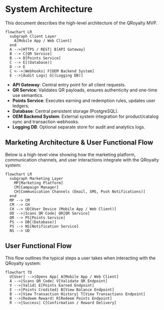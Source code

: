  # System Architecture

 This document describes the high-level architecture of the QRoyalty MVP.

 ```mermaid
 flowchart LR
   subgraph Client Layer
     A[Mobile App / Web Client]
   end
   A -->|HTTPS / REST| B[API Gateway]
   B --> C[QR Service]
   B --> D[Points Service]
   C --> E[(Database)]
   D --> E
   C <-->|Webhooks| F[OEM Backend System]
   E -->|Audit Logs| G[(Logging DB)]
 ```

 - **API Gateway**: Central entry point for all client requests.
 - **QR Service**: Validates QR payloads, ensures authenticity and one-time use semantics.
 - **Points Service**: Executes earning and redemption rules, updates user ledgers.
 - **Database**: Central persistent storage (PostgreSQL).
 - **OEM Backend System**: External system integration for product/catalog sync and transaction webhooks.
 - **Logging DB**: Optional separate store for audit and analytics logs.

## Marketing Architecture & User Functional Flow

Below is a high-level view showing how the marketing platform, communication channels, and user interactions integrate with the QRoyalty system:

```mermaid
flowchart LR
  subgraph Marketing Layer
    MP[Marketing Platform]
    CM[Campaign Manager]
    CH[Communication Channels (Email, SMS, Push Notifications)]
  end
  MP --> CM
  CM --> CH
  CH --> UD[User Device (Mobile App / Web Client)]
  UD -->|Scans QR Code| QR[QR Service]
  QR --> PS[Points Service]
  PS --> DB[(Database)]
  PS --> NS[Notification Service]
  NS --> UD
```

## User Functional Flow

This flow outlines the typical steps a user takes when interacting with the QRoyalty system:

```mermaid
flowchart TD
  U[User] -->|Opens App| A[Mobile App / Web Client]
  A -->|Scans QR Code| V[Validate QR Endpoint]
  V -->|Valid| E[Points Earned Endpoint]
  E -->|Points Credited| B[View Balance Endpoint]
  B -->|View Transaction History| T[View Transactions Endpoint]
  B -->|Redeem Reward| R[Redeem Points Endpoint]
  R -->|Success| C[Confirmation / Reward Delivery]
```